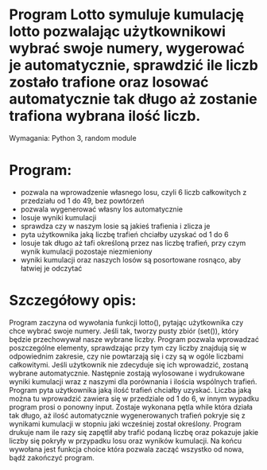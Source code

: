 # Program Lotto symuluje kumulację lotto pozwalając użytkownikowi wybrać swoje numery, wygerować je automatycznie, sprawdzić ile liczb zostało trafione oraz losować automatycznie tak długo aż zostanie trafiona wybrana ilość liczb.

Wymagania: Python 3, random module

# Program:
- pozwala na wprowadzenie własnego losu, czyli 6 liczb całkowitych z
  przedziału od 1 do 49, bez powtórzeń
- pozwala wygenerować własny los automatycznie
- losuje wyniki kumulacji
- sprawdza czy w naszym losie są jakieś trafienia i zlicza je
- pyta użytkownika jaką liczbę trafień chciałby uzyskać od 1 do 6
- losuje tak długo aż tafi określoną przez nas liczbę trafień, przy
  czym wynik kumulacji pozostaje niezmieniony
- wyniki kumulacji oraz naszych losów są posortowane rosnąco,
  aby łatwiej je odczytać

# Szczegółowy opis:
Program zaczyna od wywołania funkcji lotto(), pytając użytkownika czy chce wybrać swoje numery.
Jeśli tak, tworzy pusty zbiór (set()), który będzie przechowywał nasze wybrane liczby. Program
pozwala wprowadzać poszczególne elementy, sprawdzając przy tym czy liczby znajdują się w odpowiednim zakresie,
czy nie powtarzają się i czy są w ogóle liczbami całkowitymi.
Jeśli użytkownik nie zdecyduje się ich wprowadzić, zostaną wybrane automatycznie.
Następnie zostają wylosowane i wydrukowane wyniki kumulacji wraz z naszymi dla porównania i ilościa wspólnych trafień.
Program pyta użytkownika jaką ilość trafień chciałby uzyskać. Liczba jaką można tu wprowadzić zawiera się w
przedziale od 1 do 6, w innym wypadku program prosi o ponowny input.
Zostaje wykonana pętla while która działa tak długo, aż ilość automatycznie wygenerowanych trafień pokryje się
z wynikami kumulacji w stopniu jaki wcześniej został określony.
Program drukuje nam ile razy się zapętlił aby trafić podaną liczbę oraz pokazuje jakie liczby się pokryły
w przypadku losu oraz wyników kumulacji.
Na końcu wywołana jest funkcja choice która pozwala zacząć wszystko od nowa, bądź zakończyć program.
